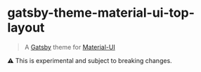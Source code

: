 # gatsby-theme-material-ui-top-layout

> A [Gatsby](https://github.com/gatsbyjs/gatsby) theme for
> [Material-UI](https://github.com/mui-org/material-ui)

:warning: This is experimental and subject to breaking changes.

